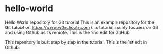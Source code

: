 # hello-world
Hello World repository for Git tutorial
This is an example repository for the Git tutoial on https://www.w3schools.com
this tutorial mainly focuses on Git and using Github as its remote.
This is the 2nd edit for GitHub

This repository is built step by step in the tutorial.
This is the 1st edit in Github.
